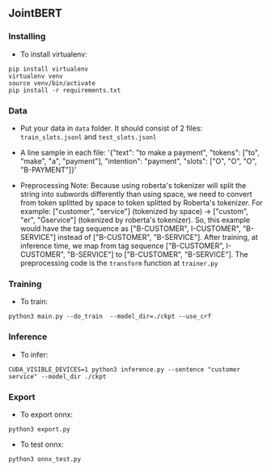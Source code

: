 ## JointBERT

### Installing
- To install virtualenv:
```
pip install virtualenv
virtualenv venv
source venv/bin/activate
pip install -r requirements.txt
```

### Data

- Put your data in `data` folder. It should consist of 2 files: `train_slots.jsonl` and `test_slots.jsonl`
- A line sample in each file: 
'{"text": "to make a payment", "tokens": ["to", "make", "a", "payment"], "intention": "payment", "slots": ["O", "O", "O", "B-PAYMENT"]}'

- Preprocessing Note: Because using roberta's tokenizer will split the string into subwords differently than using space, we need to convert from token splitted by space to token splitted by Roberta's tokenizer. For example: ["customer",  "service"] (tokenized by space) -> ["custom", "er", "Ġservice"] (tokenized by roberta's tokenizer). So, this example would have the tag sequence as ["B-CUSTOMER", I-CUSTOMER", "B-SERVICE"] instead of ["B-CUSTOMER", "B-SERVICE"]. After training, at inference time, we map from tag sequence ["B-CUSTOMER", I-CUSTOMER", "B-SERVICE"] to ["B-CUSTOMER", "B-SERVICE"]. The preprocessing code is the `transform` function at `trainer.py`

### Training

- To train:
```
python3 main.py --do_train  --model_dir=./ckpt --use_crf
```

### Inference

- To infer:
```
CUDA_VISIBLE_DEVICES=1 python3 inference.py --sentence "customer service" --model_dir ./ckpt
```

### Export

- To export onnx:
```
python3 export.py
```

- To test onnx:
```
python3 onnx_test.py
```